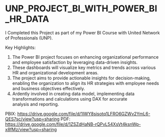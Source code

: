 # UNP_PROJECT_BI_WITH_POWER_BI_HR_DATA

I Completed this Project as part of my Power BI Course with United Network of Professionals (UNP).

Key Highlights:

1. The Power BI project focuses on enhancing organizational performance and employee satisfaction by leveraging data-driven insights.
2. These dashboards will visualize key metrics and trends across various HR and organizational development areas.
3. The project aims to provide actionable insights for decision-making, enabling the organization to align its HR strategies with employee needs and business objectives effectively.
4. Ardently involved in creating data model, implementing data transformations and calculations using DAX for accurate analysis and reporting.
   
PBIX: https://drive.google.com/file/d/1IWY8sisotq1LFRO6GZWv2YmL6-QES7sc/view?usp=sharing
PDF: https://drive.google.com/file/d/1ZSZdHaNB-rQPvL54XsVt4ksnWp-x8fMz/view?usp=sharing
